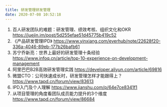 ```yaml
---
title: 研发管理研发管理
date: 2020-07-08 10:52:18
---
```


1. 百人研发团队的难题：研发管理、绩效考核、组织文化和OKR https://juejin.im/post/5d255efae51d45775b419c52
2. 《产品研发管理IPD》 https://www.yinxiang.com/everhub/note/22628f20-336a-4046-89eb-177b26bafb61
3. 苏宁乔新亮：世界上最好的研发管理十条经验 https://www.infoq.cn/article/top-10-experience-on-development-management
4. 阿里巴巴B2B高效研发管理实践 https://developer.aliyun.com/article/69816
5. 微盟CTO：公司快速成长时，研发管理怎样才能跟得上？https://www.tapd.cn/forum/view/83613
6. IPD入门及个人理解 https://www.jianshu.com/p/64e7ce8341f1
7. 从项目管理的角度看团队成员能力提升的3个维度 https://www.tapd.cn/forum/view/86684
